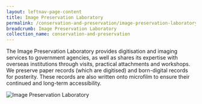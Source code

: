 ```yaml
---
layout: leftnav-page-content
title: Image Preservation Laboratory
permalink: /conservation-and-preservation/image-preservation-laboratory/
breadcrumb: Image Preservation Laboratory
collection_name: conservation-and-preservation
---
```


The Image Preservation Laboratory provides digitisation and imaging services to government agencies, as well as shares its expertise with overseas institutions through visits, practical attachments and workshops. We preserve paper records (which are digitised) and born-digital records for posterity. These records are also written onto microfilm to ensure their continued and long-term accessibility.

 

![Image Preservation Laboratory](http://www.nas.gov.sg/portals/1/images/1(1).png)